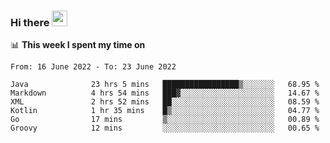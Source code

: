 ### Hi there <a href="https://www.gautamkrishnar.com/"><img src="https://media.giphy.com/media/hvRJCLFzcasrR4ia7z/giphy.gif" width="25px"></a>

📊 **This week I spent my time on**

<!--START_SECTION:waka-->

```text
From: 16 June 2022 - To: 23 June 2022

Java              23 hrs 5 mins   █████████████████▒░░░░░░░   68.95 %
Markdown          4 hrs 54 mins   ███▓░░░░░░░░░░░░░░░░░░░░░   14.67 %
XML               2 hrs 52 mins   ██░░░░░░░░░░░░░░░░░░░░░░░   08.59 %
Kotlin            1 hr 35 mins    █▒░░░░░░░░░░░░░░░░░░░░░░░   04.77 %
Go                17 mins         ▒░░░░░░░░░░░░░░░░░░░░░░░░   00.89 %
Groovy            12 mins         ░░░░░░░░░░░░░░░░░░░░░░░░░   00.65 %
```

<!--END_SECTION:waka-->
